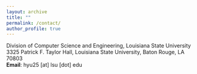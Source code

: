 ```yaml
---
layout: archive
title: ""
permalink: /contact/
author_profile: true
---
```


Division of Computer Science and Engineering, Louisiana State University  
3325 Patrick F. Taylor Hall, Louisiana State University, Baton Rouge, LA 70803  
**Email**: hyu25 \[at\] lsu \[dot\] edu
